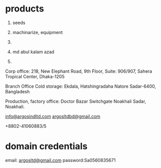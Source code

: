 # products

1. seeds
2. machinarize, equipment
3.

4. md abul kalam azad
5.

Corp office: 218, New Elephant Road, 9th Floor, Suite: 906/907, Sahera Tropical Center, Dhaka-1205

Branch Office Cold storage: Ekdala, Hatshingradaha Natore Sadar-6400, Bangladesh

Production, factory office: Doctor Bazar Switchgate Noakhali Sadar, Noakhali.

info@argosindltd.com
argosltdbd@gmail.com

+8802-41060883/5

# domain credentials

email: argosltd@gmail.com
password:Sa0560835671
